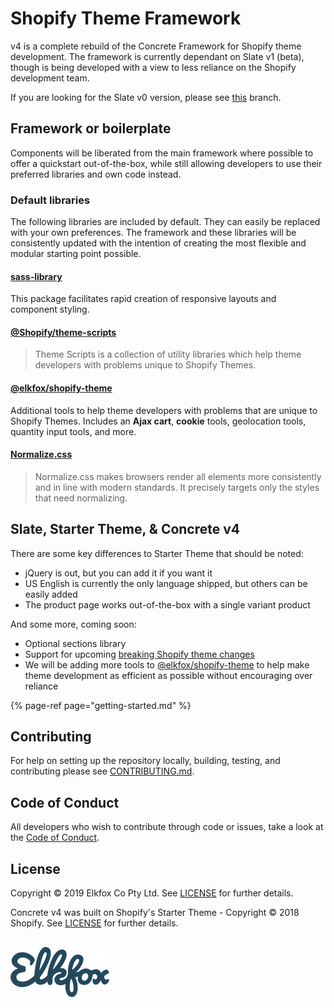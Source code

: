 # Shopify Theme Framework

v4 is a complete rebuild of the Concrete Framework for Shopify theme development. The framework is currently dependant on Slate v1 \(beta\), though is being developed with a view to less reliance on the Shopify development team.

If you are looking for the Slate v0 version, please see [this](https://github.com/Elkfox/Concrete/tree/slate_0) branch.

## Framework or boilerplate

Components will be liberated from the main framework where possible to offer a quickstart out-of-the-box, while still allowing developers to use their preferred libraries and own code instead.

### Default libraries

The following libraries are included by default. They can easily be replaced with your own preferences. The framework and these libraries will be consistently updated with the intention of creating the most flexible and modular starting point possible.

#### [sass-library](https://docs.sasslibrary.com/)

This package facilitates rapid creation of responsive layouts and component styling.

#### [@Shopify/theme-scripts](https://github.com/Shopify/theme-scripts)

> Theme Scripts is a collection of utility libraries which help theme developers with problems unique to Shopify Themes.

#### [@elkfox/shopify-theme](https://www.npmjs.com/package/@elkfox/shopify-theme)

Additional tools to help theme developers with problems that are unique to Shopify Themes. Includes an **Ajax cart**, **cookie** tools, geolocation tools, quantity input tools, and more.

#### [Normalize.css](https://necolas.github.io/normalize.css/)

> Normalize.css makes browsers render all elements more consistently and in line with modern standards. It precisely targets only the styles that need normalizing.

## Slate, Starter Theme, & Concrete v4

There are some key differences to Starter Theme that should be noted:

* jQuery is out, but you can add it if you want it
* US English is currently the only language shipped, but others can be easily added
* The product page works out-of-the-box with a single variant product

And some more, coming soon:

* Optional sections library
* Support for upcoming [breaking Shopify theme changes](https://developers.shopify.com/changelog/the-new-online-store-design-experience-is-now-available-in-developer-preview-and-here-s-what-you-need-to-know)
* We will be adding more tools to [@elkfox/shopify-theme](https://www.npmjs.com/package/@elkfox/shopify-theme) to help make theme development as efficient as possible without encouraging over reliance

{% page-ref page="getting-started.md" %}

## Contributing

For help on setting up the repository locally, building, testing, and contributing please see [CONTRIBUTING.md](https://github.com/Elkfox/Concrete/blob/master/CONTRIBUTING.md).

## Code of Conduct

All developers who wish to contribute through code or issues, take a look at the [Code of Conduct](https://github.com/Elkfox/Concrete/blob/master/CODE_OF_CONDUCT.md).

## License

Copyright © 2019 Elkfox Co Pty Ltd. See [LICENSE](https://github.com/Elkfox/Concrete/blob/master/LICENSE) for further details.

Concrete v4 was built on Shopify's Starter Theme - Copyright © 2018 Shopify. See [LICENSE](https://github.com/Shopify/starter-theme/blob/master/LICENSE) for further details.

## [![](.gitbook/assets/elkfox_logotype-email_signature.png)](https://elkfox.com/)

